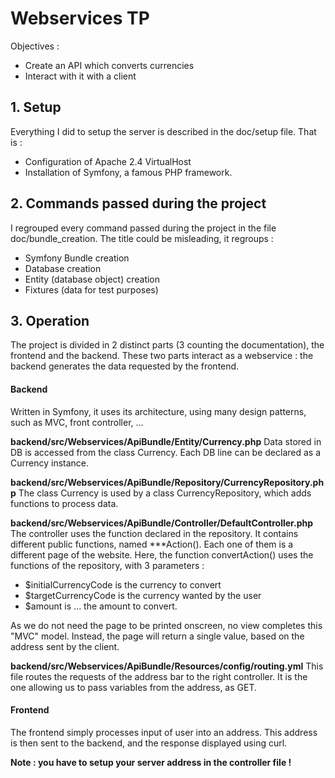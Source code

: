 # Webservices TP

Objectives :
- Create an API which converts currencies
- Interact with it with a client


## 1. Setup

Everything I did to setup the server is described in the doc/setup file.
That is : 
- Configuration of Apache 2.4 VirtualHost
- Installation of Symfony, a famous PHP framework.

## 2. Commands passed during the project

I regrouped every command passed during the project in the file doc/bundle_creation.
The title could be misleading, it regroups :
- Symfony Bundle creation
- Database creation
- Entity (database object) creation
- Fixtures (data for test purposes)

## 3. Operation

The project is divided in 2 distinct parts (3 counting the documentation), the frontend and the backend.
These two parts interact as a webservice : the backend generates the data requested by the frontend.

#### Backend

Written in Symfony, it uses its architecture, using many design patterns, such as MVC, front controller, ...

**backend/src/Webservices/ApiBundle/Entity/Currency.php**
Data stored in DB is accessed from the class Currency. Each DB line can be declared as a Currency instance.

**backend/src/Webservices/ApiBundle/Repository/CurrencyRepository.php**
The class Currency is used by a class CurrencyRepository, which adds functions to process data.

**backend/src/Webservices/ApiBundle/Controller/DefaultController.php**
The controller uses the function declared in the repository.
It contains different public functions, named ***Action(). Each one of them is a different page of the website.
Here, the function convertAction() uses the functions of the repository, with 3 parameters : 
- $initialCurrencyCode is the currency to convert
- $targetCurrencyCode is the currency wanted by the user
- $amount is ... the amount to convert.

As we do not need the page to be printed onscreen, no view completes this "MVC" model.
Instead, the page will return a single value, based on the address sent by the client.

**backend/src/Webservices/ApiBundle/Resources/config/routing.yml**
This file routes the requests of the address bar to the right controller.
It is the one allowing us to pass variables from the address, as GET.


#### Frontend

The frontend simply processes input of user into an address. This address is then sent to the backend, and the response displayed using curl.

**Note : you have to setup your server address in the controller file !**